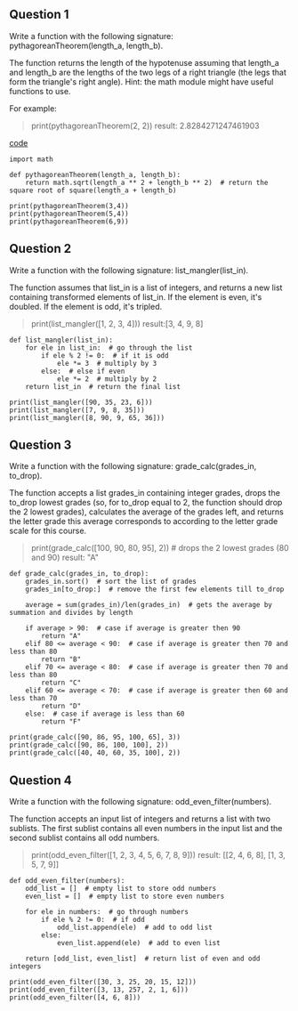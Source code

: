 ## Question 1

Write a function with the following signature: pythagoreanTheorem(length_a, length_b).

The function returns the length of the hypotenuse assuming that length_a and length_b are the lengths of the two legs of a right triangle (the legs that form the triangle's right angle). Hint: the math module might have useful functions to use.

For example:

> print(pythagoreanTheorem(2, 2))   result: 2.8284271247461903

[code](code)
```python3
import math

def pythagoreanTheorem(length_a, length_b):
    return math.sqrt(length_a ** 2 + length_b ** 2)  # return the square root of square(length_a + length_b)

print(pythagoreanTheorem(3,4))
print(pythagoreanTheorem(5,4))
print(pythagoreanTheorem(6,9))
```


## Question 2

Write a function with the following signature: list_mangler(list_in).

The function assumes that list_in is a list of integers, and returns a new list containing transformed elements of list_in. If the element is even, it's doubled. If the element is odd, it's tripled.

> print(list_mangler([1, 2, 3, 4]))    result:[3, 4, 9, 8]

```python3
def list_mangler(list_in):
    for ele in list_in:  # go through the list
        if ele % 2 != 0:  # if it is odd
            ele *= 3  # multiply by 3
        else:  # else if even
            ele *= 2  # multiply by 2
    return list_in  # return the final list
    
print(list_mangler([90, 35, 23, 6]))
print(list_mangler([7, 9, 8, 35]))
print(list_mangler([8, 90, 9, 65, 36]))

```

## Question 3

Write a function with the following signature: grade_calc(grades_in, to_drop).

The function accepts a list grades_in containing integer grades, drops the to_drop lowest grades (so, for to_drop equal to 2, the function should drop the 2 lowest grades), calculates the average of the grades left, and returns the letter grade this average corresponds to according to the letter grade scale for this course.

> print(grade_calc([100, 90, 80, 95], 2)) # drops the 2 lowest grades (80 and 90)  result: "A"

```python3
def grade_calc(grades_in, to_drop):
    grades_in.sort()  # sort the list of grades
    grades_in[to_drop:]  # remove the first few elements till to_drop
    
    average = sum(grades_in)/len(grades_in)  # gets the average by summation and divides by length
    
    if average > 90:  # case if average is greater then 90
        return "A"
    elif 80 <= average < 90:  # case if average is greater then 70 and less than 80
        return "B"
    elif 70 <= average < 80:  # case if average is greater then 70 and less than 80
        return "C"
    elif 60 <= average < 70:  # case if average is greater then 60 and less than 70
        return "D"
    else:  # case if average is less than 60
        return "F"
  
print(grade_calc([90, 86, 95, 100, 65], 3))
print(grade_calc([90, 86, 100, 100], 2))
print(grade_calc([40, 40, 60, 35, 100], 2))
```

## Question 4

Write a function with the following signature: odd_even_filter(numbers).

The function accepts an input list of integers and returns a list with two sublists. The first sublist contains all even numbers in the input list and the second sublist contains all odd numbers.

> print(odd_even_filter([1, 2, 3, 4, 5, 6, 7, 8, 9]))    result: [[2, 4, 6, 8], [1, 3, 5, 7, 9]]
```python3
def odd_even_filter(numbers):
    odd_list = []  # empty list to store odd numbers
    even_list = []  # empty list to store even numbers
    
    for ele in numbers:  # go through numbers
        if ele % 2 != 0:  # if odd
            odd_list.append(ele)  # add to odd list
        else:
            even_list.append(ele)  # add to even list
            
    return [odd_list, even_list]  # return list of even and odd integers

print(odd_even_filter([30, 3, 25, 20, 15, 12]))
print(odd_even_filter([3, 13, 257, 2, 1, 6]))
print(odd_even_filter([4, 6, 8]))
```
